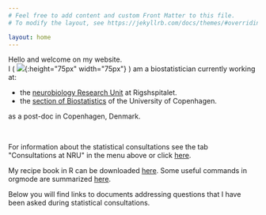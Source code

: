 ```yaml
---
# Feel free to add content and custom Front Matter to this file.
# To modify the layout, see https://jekyllrb.com/docs/themes/#overriding-theme-defaults

layout: home
---
```


Hello and welcome on my website. <br> I (
![](https://bozenne.github.io/img/photoId.jpeg){:height="75px"
width="75px"} ) am a biostatistician currently working at:
  - the [neurobiology Research Unit](https://nru.dk/) at Rigshspitalet.
  - the [section of Biostatistics](https://biostat.ku.dk/) of the
    University of Copenhagen.
	 
as a post-doc in Copenhagen, Denmark.

<br>

For information about the statistical consultations see the tab
"Consultations at NRU" in the menu above or click
[here](https://bozenne.github.io/Consultation.html). <br>

My recipe book in R can be downloaded
[here](https://bozenne.github.io/doc/howTo/howTo-R.pdf).
Some useful commands in orgmode are summarized
[here](https://bozenne.github.io/doc/howTo/howTo-org.pdf).

Below you will find links to documents addressing questions that I have
been asked during statistical consultations.

<br>


